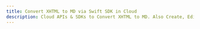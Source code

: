 ---title: Convert XHTML to MD via Swift SDK in Clouddescription: Cloud APIs & SDKs to Convert XHTML to MD. Also Create, Edit & Render Microsoft Word & OpenOffice documents in the Cloud.---